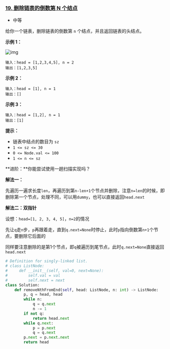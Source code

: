 ### [19. 删除链表的倒数第 N 个结点](https://leetcode.cn/problems/remove-nth-node-from-end-of-list/)

- 中等

给你一个链表，删除链表的倒数第 `n` 个结点，并且返回链表的头结点。

**示例 1：**

 ![img](https://assets.leetcode.com/uploads/2020/10/03/remove_ex1.jpg)

```
输入：head = [1,2,3,4,5], n = 2
输出：[1,2,3,5]
```

**示例 2：**

```
输入：head = [1], n = 1
输出：[]
```

**示例 3：**

```
输入：head = [1,2], n = 1
输出：[1]
```

**提示：**

- 链表中结点的数目为 `sz`
- `1 <= sz <= 30`
- `0 <= Node.val <= 100`
- `1 <= n <= sz`

**进阶：**你能尝试使用一趟扫描实现吗？

**解法一：**

先遍历一遍求长度`len`，再遍历到第`n-len+1`个节点并删除，注意`n=len`的时候，即删除第一个节点，处理不同，可以用`dummy`，也可以直接返回`head.next`

**解法二：双指针**

设想：`head=[1, 2, 3, 4, 5]`，`n=2`的情况

先让`q`走`n`步，`p`再跟着走，直到`q.next=None`时停止，此时`p`指向倒数第`n+1`个节点，要删除它后面的

同样要注意删除的是第1个节点，即`q`被遍历到尾节点，此时`q.next=None`直接返回`head.next`

```python
# Definition for singly-linked list.
# class ListNode:
#     def __init__(self, val=0, next=None):
#         self.val = val
#         self.next = next
class Solution:
    def removeNthFromEnd(self, head: ListNode, n: int) -> ListNode:
        p, q = head, head
        while n:
            q = q.next
            n -= 1
        if not q:
            return head.next
        while q.next:
            p = p.next
            q = q.next
        p.next = p.next.next
        return head
```

